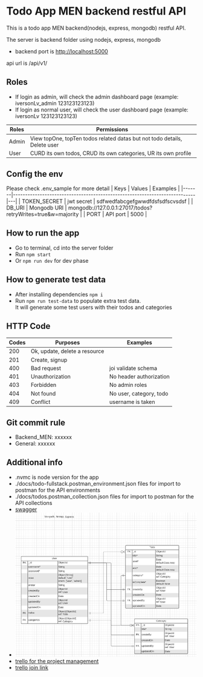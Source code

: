 # Todo App MEN backend restful API

This is a todo app MEN backend(nodejs, express, mongodb) restful API.  

The server is backend folder using nodejs, express, mongodb  

- backend port is <http://localhost:5000>  

api url is /api/v1/  

## Roles

- If login as admin, will check the admin dashboard page (example: iversonLv_admin 123123123123)
- If login as normal user, will check the user dashboard page (example: iversonLv 123123123123)

| Roles | Permissions                                                               |
|-------|---------------------------------------------------------------------------|
| Admin | View topOne, topTen todos related datas but not todo details, Delete user |
| User  | CURD its own todos, CRUD its own categories, UR its own profile           |

## Config the env
Please check .env_sample for more detail
| Keys | Values                                                               | Examples |
|-------|---------------------------------------------------------------------------|---|
| TOKEN_SECRET | jwt secret | sdfwedfabcgefgwwdfdsfsdfscvsdsf |
| DB_URI  | Mongodb URI           | mongodb://127.0.0.1:27017/todos?retryWrites=true&w=majority |
| PORT  | API port           | 5000 |

## How to run the app  

- Go to terminal, cd into the server folder
- Run `npm start`
- Or `npm run dev` for dev phase  

## How to generate test data  

- After installing dependencies `npm i`  
- Run `npm run test-data` to populate extra test data.  
It will generate some test users with their todos and categories

## HTTP Code
| Codes | Purposes | Examples |
|-------|--|---------------------------------------------------------------------------|
|200|Ok, update, delete a resource|
|201|Create, signup| |
|400|Bad request| joi validate schema |
|401|Unauthorization| No header authorization|
|403|Forbidden| No admin roles |
|404|Not found| No user, category, todo|
|409|Conflict| username is taken|

## Git commit rule

- Backend_MEN: xxxxxx  
- General: xxxxxx  

## Additional info

- .nvmc is node version for the app
- ./docs/todo-fullstack.postman_environment.json files for import to postman for the API environments
- ./docs/todos.postman_collection.json files for import to postman for the API collections
- [swagger](http://localhost:5000/docs/swagger)
- ![backend database UML](./docs/Todo-Fullstack%20project%20-%20UML.png)
- [trello  for the project management](https://trello.com/b/IHYxgUdU/todo-fullstack-project)
- [trello join link](https://trello.com/invite/b/IHYxgUdU/df7abaf6bf3b1e84b599e246e14d8d78/todo-fullstack-project)
